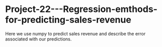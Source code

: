 # Project-22---Regression-emthods-for-predicting-sales-revenue
Here we use numpy to predict sales revenue and describe the error associated with our predictions.
